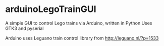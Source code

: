# arduinoLegoTrainGUI
A simple GUI to control Lego trains via Arduino, written in Python
Uses GTK3 and pyserial

Arduino uses Leguano train control library from
http://leguano.nl/?p=1533
